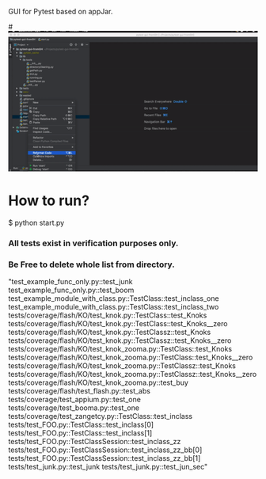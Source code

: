 GUI for Pytest based on appJar.

#![](demo-gif.gif)

# How to run?
$ python start.py


### All tests exist in verification purposes only.
### Be Free to delete whole list from directory.

"test_example_func_only.py::test_junk
test_example_func_only.py::test_boom
test_example_module_with_class.py::TestClass::test_inclass_one
test_example_module_with_class.py::TestClass::test_inclass_two
tests/coverage/flash/KO/test_knok.py::TestClass::test_Knoks
tests/coverage/flash/KO/test_knok.py::TestClass::test_Knoks__zero
tests/coverage/flash/KO/test_knok.py::TestClassz::test_Knoks
tests/coverage/flash/KO/test_knok.py::TestClassz::test_Knoks__zero
tests/coverage/flash/KO/test_knok_zooma.py::TestClass::test_Knoks
tests/coverage/flash/KO/test_knok_zooma.py::TestClass::test_Knoks__zero
tests/coverage/flash/KO/test_knok_zooma.py::TestClassz::test_Knoks
tests/coverage/flash/KO/test_knok_zooma.py::TestClassz::test_Knoks__zero
tests/coverage/flash/KO/test_knok_zooma.py::test_buy
tests/coverage/flash/test_flash.py::test_abs
tests/coverage/test_appium.py::test_one
tests/coverage/test_booma.py::test_one
tests/coverage/test_zangetcy.py::TestClass::test_inclass
tests/test_FOO.py::TestClass::test_inclass[0]
tests/test_FOO.py::TestClass::test_inclass[1]
tests/test_FOO.py::TestClassSession::test_inclass_zz
tests/test_FOO.py::TestClassSession::test_inclass_zz_bb[0]
tests/test_FOO.py::TestClassSession::test_inclass_zz_bb[1]
tests/test_junk.py::test_junk
tests/test_junk.py::test_jun_sec"
